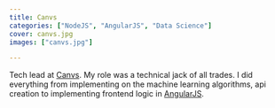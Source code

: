 ```yaml
---
title: Canvs
categories: ["NodeJS", "AngularJS", "Data Science"]
cover: canvs.jpg
images: ["canvs.jpg"]

---
```


Tech lead at [Canvs](https://www.canvs.ai/).  My role was a technical jack of all trades.  I did everything from implementing on the machine learning algorithms, api creation to implementing frontend logic in [AngularJS](https://angularjs.org/).  
